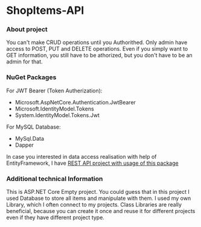 # ShopItems-API

### About project
You can't make CRUD operations until you Authorithed. Only admin have access to POST, PUT and DELETE operations. 
Even if you simply want to GET information, you still have to be athorized, but you don't have to be an admin for that. 

### NuGet Packages
For JWT Bearer (Token Autherization):
- Microsoft.AspNetCore.Authentication.JwtBearer
- Microsoft.IdentityModel.Tokens
- System.IdentityModel.Tokens.Jwt</br>

For MySQL Database:
- MySql.Data
- Dapper

In case you interested in data access realisation with help of EntityFramework, I have [REST API project with usage of this package](https://github.com/teafr/Books-API) 

### Additional technical Information
This is ASP.NET Core Empty project. 
You could guess that in this project I used Database to store all items and manipulate with them. I used my own Library, which I often connect to my projects. 
Class Libraries are really beneficial, because you can create it once and reuse it for different projects even if they have different project type.

